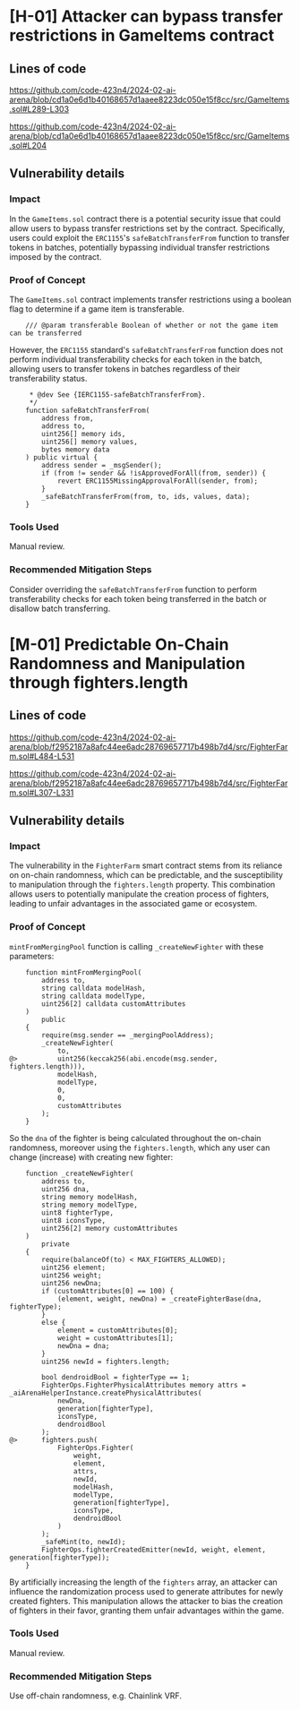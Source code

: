 # [H-01] Attacker can bypass transfer restrictions in GameItems contract

## Lines of code

https://github.com/code-423n4/2024-02-ai-arena/blob/cd1a0e6d1b40168657d1aaee8223dc050e15f8cc/src/GameItems.sol#L289-L303

https://github.com/code-423n4/2024-02-ai-arena/blob/cd1a0e6d1b40168657d1aaee8223dc050e15f8cc/src/GameItems.sol#L204

## Vulnerability details

### Impact

In the `GameItems.sol` contract there is a potential security issue that could allow users to bypass transfer restrictions set by the contract. Specifically, users could exploit the `ERC1155`'s `safeBatchTransferFrom` function to transfer tokens in batches, potentially bypassing individual transfer restrictions imposed by the contract.

### Proof of Concept

The `GameItems.sol` contract implements transfer restrictions using a boolean flag to determine if a game item is transferable.
```solidity
    /// @param transferable Boolean of whether or not the game item can be transferred
```
However, the `ERC1155` standard's `safeBatchTransferFrom` function does not perform individual transferability checks for each token in the batch, allowing users to transfer tokens in batches regardless of their transferability status.
```solidity
     * @dev See {IERC1155-safeBatchTransferFrom}.
     */
    function safeBatchTransferFrom(
        address from,
        address to,
        uint256[] memory ids,
        uint256[] memory values,
        bytes memory data
    ) public virtual {
        address sender = _msgSender();
        if (from != sender && !isApprovedForAll(from, sender)) {
            revert ERC1155MissingApprovalForAll(sender, from);
        }
        _safeBatchTransferFrom(from, to, ids, values, data);
    }
```

### Tools Used

Manual review.

### Recommended Mitigation Steps

Consider overriding the `safeBatchTransferFrom` function to perform transferability checks for each token being transferred in the batch or disallow batch transferring.

# [M-01] Predictable On-Chain Randomness and Manipulation through fighters.length

## Lines of code

https://github.com/code-423n4/2024-02-ai-arena/blob/f2952187a8afc44ee6adc28769657717b498b7d4/src/FighterFarm.sol#L484-L531

https://github.com/code-423n4/2024-02-ai-arena/blob/f2952187a8afc44ee6adc28769657717b498b7d4/src/FighterFarm.sol#L307-L331

## Vulnerability details

### Impact

The vulnerability in the `FighterFarm` smart contract stems from its reliance on on-chain randomness, which can be predictable, and the susceptibility to manipulation through the `fighters.length` property. This combination allows users to potentially manipulate the creation process of fighters, leading to unfair advantages in the associated game or ecosystem.

### Proof of Concept

`mintFromMergingPool` function is calling `_createNewFighter` with these parameters:
```solidity
    function mintFromMergingPool(
        address to, 
        string calldata modelHash, 
        string calldata modelType, 
        uint256[2] calldata customAttributes
    ) 
        public 
    {
        require(msg.sender == _mergingPoolAddress);
        _createNewFighter(
            to, 
@>          uint256(keccak256(abi.encode(msg.sender, fighters.length))), 
            modelHash, 
            modelType,
            0,
            0,
            customAttributes
        );
    }
```
So the `dna` of the fighter is being calculated throughout the on-chain randomness, moreover using the `fighters.length`, which any user can change (increase) with creating new fighter:
```solidity
    function _createNewFighter(
        address to, 
        uint256 dna, 
        string memory modelHash,
        string memory modelType, 
        uint8 fighterType,
        uint8 iconsType,
        uint256[2] memory customAttributes
    ) 
        private 
    {  
        require(balanceOf(to) < MAX_FIGHTERS_ALLOWED);
        uint256 element; 
        uint256 weight;
        uint256 newDna;
        if (customAttributes[0] == 100) {
            (element, weight, newDna) = _createFighterBase(dna, fighterType);
        }
        else {
            element = customAttributes[0];
            weight = customAttributes[1];
            newDna = dna;
        }
        uint256 newId = fighters.length;

        bool dendroidBool = fighterType == 1;
        FighterOps.FighterPhysicalAttributes memory attrs = _aiArenaHelperInstance.createPhysicalAttributes(
            newDna,
            generation[fighterType],
            iconsType,
            dendroidBool
        );
@>      fighters.push(
            FighterOps.Fighter(
                weight,
                element,
                attrs,
                newId,
                modelHash,
                modelType,
                generation[fighterType],
                iconsType,
                dendroidBool
            )
        );
        _safeMint(to, newId);
        FighterOps.fighterCreatedEmitter(newId, weight, element, generation[fighterType]);
    }
```
By artificially increasing the length of the `fighters` array, an attacker can influence the randomization process used to generate attributes for newly created fighters. This manipulation allows the attacker to bias the creation of fighters in their favor, granting them unfair advantages within the game.

### Tools Used

Manual review.

### Recommended Mitigation Steps

Use off-chain randomness, e.g. Chainlink VRF.
